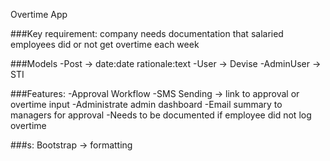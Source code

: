 Overtime App

###Key requirement: company needs documentation that salaried employees did or not get overtime each week

###Models
-Post -> date:date	rationale:text
-User -> Devise
-AdminUser -> STI

###Features:
-Approval Workflow
-SMS Sending -> link to approval or overtime input
-Administrate admin dashboard
-Email summary to managers for approval
-Needs to be documented if employee did not log overtime

###s:
Bootstrap -> formatting